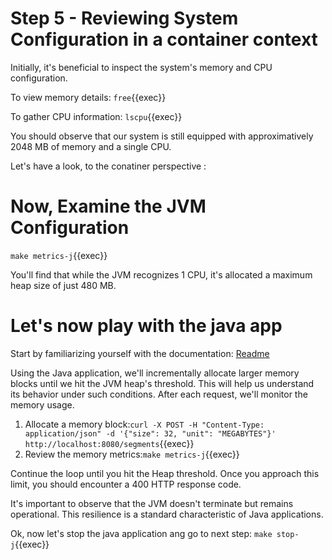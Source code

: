 # Step 5 - Reviewing System Configuration in a container context

Initially, it's beneficial to inspect the system's memory and CPU configuration.

To view memory details:
`free`{{exec}}

To gather CPU information:
`lscpu`{{exec}}

You should observe that our system is still equipped with approximatively 2048 MB of memory and a single CPU.

Let's have a look, to the conatiner perspective :


# Now, Examine the JVM Configuration

`make metrics-j`{{exec}}

You'll find that while the JVM recognizes 1 CPU, it's allocated a maximum heap size of just 480 MB.

# Let's now play with the java app

Start by familiarizing yourself with the documentation:  [Readme](https://github.com/techlabfdj/killercoda/blob/main/java-mem-block-reserver/README.md)

Using the Java application, we'll incrementally allocate larger memory blocks until we hit the JVM heap's threshold. This will help us understand its behavior under such conditions. After each request, we'll monitor the memory usage.

 1. Allocate a memory block:`curl -X POST -H "Content-Type: application/json" -d '{"size": 32, "unit": "MEGABYTES"}' http://localhost:8080/segments`{{exec}}  
 2. Review the memory metrics:`make metrics-j`{{exec}}

Continue the loop until you hit the Heap threshold. Once you approach this limit, you should encounter a 400 HTTP response code.  

It's important to observe that the JVM doesn't terminate but remains operational. This resilience is a standard characteristic of Java applications.

Ok, now let's stop the java application ang go to next step: `make stop-j`{{exec}}
